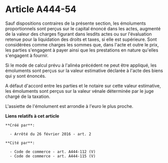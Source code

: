 # Article A444-54

Sauf dispositions contraires de la présente section, les émoluments proportionnels sont perçus sur le capital énoncé dans les
actes, augmenté de la valeur des charges figurant dans lesdits actes ou sur l'évaluation retenue pour la liquidation des
droits et taxes, si elle est supérieure. Sont considérées comme charges les sommes que, dans l'acte et outre le prix, les
parties s'engagent à payer ainsi que les prestations en nature qu'elles s'engagent à fournir. 

Si le mode de calcul prévu à l'alinéa précédent ne peut être appliqué, les émoluments sont perçus sur la valeur estimative
déclarée à l'acte des biens qui y sont énoncés. 

A défaut d'accord entre les parties et le notaire sur cette valeur estimative, les émoluments sont perçus sur la valeur
vénale déterminée par le juge chargé de la taxation. 

L'assiette de l'émolument est arrondie à l'euro le plus proche.

**Liens relatifs à cet article**

	**Créé par**:

	  - Arrêté du 26 février 2016 - art. 2

	**Cité par**:

	  - Code de commerce - art. A444-112 (V)
	  - Code de commerce - art. A444-115 (V)
